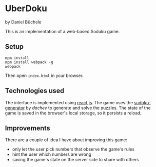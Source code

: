 # UberDoku
by Daniel Büchele

This is an implementation of a web-based Soduku game.

## Setup
```
npm install
npm install webpack -g
webpack
```
Then open `index.html` in your browser.

## Technologies used
The interface is implemented using [react.js](http://facebook.github.io/react/). The game uses the [sudoku-generator](https://github.com/dachev/sudoku) by *dachev* to generate and solve the puzzles. The state of the game is saved in the browser's local storage, so it persists a reload.

## Improvements
There are a couple of idea I have about improving this game:

* only let the user pick numbers that observe the game's rules
* hint the user which numbers are wrong
* saving the game's state on the server side to share with others